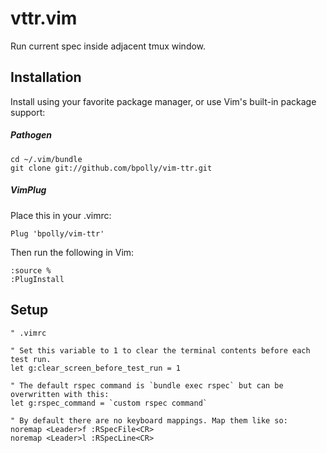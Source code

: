 # vttr.vim

Run current spec inside adjacent tmux window.

## Installation

Install using your favorite package manager, or use Vim's built-in package
support:

##### Pathogen

```
cd ~/.vim/bundle
git clone git://github.com/bpolly/vim-ttr.git
```

##### VimPlug

Place this in your .vimrc:

```viml
Plug 'bpolly/vim-ttr'
```

Then run the following in Vim:

```
:source %
:PlugInstall
```

## Setup

```
" .vimrc

" Set this variable to 1 to clear the terminal contents before each test run.
let g:clear_screen_before_test_run = 1

" The default rspec command is `bundle exec rspec` but can be overwritten with this:
let g:rspec_command = `custom rspec command`

" By default there are no keyboard mappings. Map them like so:
noremap <Leader>f :RSpecFile<CR>
noremap <Leader>l :RSpecLine<CR>
```
